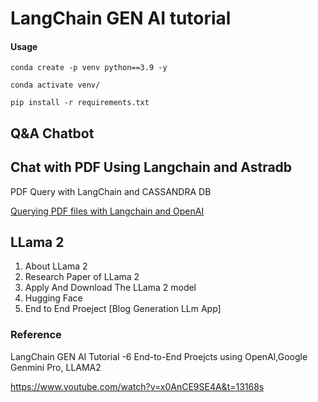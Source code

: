 # LangChain GEN AI tutorial

#### Usage
```
conda create -p venv python==3.9 -y
```

```
conda activate venv/
```

```
pip install -r requirements.txt
```



## Q&A Chatbot


## Chat with PDF Using Langchain and Astradb

PDF Query with LangChain and CASSANDRA DB 


[Querying PDF files with  Langchain and OpenAI](https://medium.com/@svikraman010101/querying-pdf-files-with-langchain-and-openai-b5ec496e28c0)


## LLama 2
1. About LLama 2
2. Research Paper of LLama 2
3. Apply And Download The LLama 2 model
4. Hugging Face
5. End to End Proeject [Blog Generation LLm App]



### Reference

LangChain GEN AI Tutorial -6 End-to-End Proejcts using OpenAI,Google Genmini Pro, LLAMA2

https://www.youtube.com/watch?v=x0AnCE9SE4A&t=13168s
